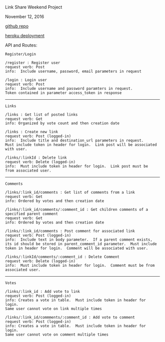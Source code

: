 Link Share Weekend Project

November 12, 2016

[github repo](https://github.com/BarryHoward/link_share)

[heroku deployment](https://link-share-barry.herokuapp.com/)

API and Routes:

	Register/Login

	/register : Register user
	request verb: Post
	info:  Include username, password, email parameters in request

	/login : Login user
	request verb: Post
	info:  Include username and password paramters in request.  
	Token contained in parameter access_token in response

------------------------------------------------------------------------------------------------------
	Links

	/links : Get list of posted links
	request verb: Get
	info: Organized by vote count and then creation date

	/links : Create new link
	request verb: Post (logged-in)
	info:  Include title and destination_url parameters in request.  
	Must include token in header for login.  Link post will be associated with user.

	/links/:linkId : Delete link
	request verb: Delete (logged-in)
	info:  Must include token in header for login.  Link post must be 
	from associated user.

------------------------------------------------------------------------------------------------------
	Comments

	/links/:link_id/comments : Get list of comments from a link
	request verb: Get
	info: Ordered by votes and then creation date

	/links/:link_id/comments/:comment_id : Get children comments of a 
	specified parent comment
	request verb: Get
	info: Ordered by votes and then creation date

	/links/:link_id/comments : Post comment for associated link
	request verb: Post (logged-in)
	info:  Include text in body parameter.  If a parent comment exists, 
	its id should be stored in parent_comment_id parameter.  Must include 
	token in header for login.  Comment will be associated with user.

	/links/:linkId/comments/:comment_id : Delete Comment
	request verb: Delete (logged-in)
	info:  Must include token in header for login.  Comment must be from 
	associated user.

------------------------------------------------------------------------------------------------------
	Votes

	/links/:link_id : Add vote to link
	request verb: Post (logged-in)
	info: Creates a vote in table.  Must include token in header for login.  
	Same user cannot vote on link multiple times

	/links/:link_id/commments/:comment_id : Add vote to comment
	request verb: Post (logged-in)
	info: Creates a vote in table.  Must include token in header for login.  
	Same user cannot vote on comment multiple times

